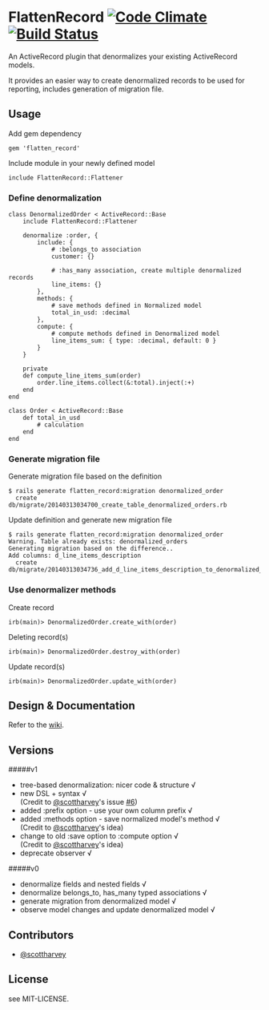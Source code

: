 # FlattenRecord [![Code Climate](https://codeclimate.com/github/alvinsj/flatten_record.png)](https://codeclimate.com/github/alvinsj/flatten_record)  [![Build Status](https://travis-ci.org/alvinsj/flatten_record.png?branch=master)](https://travis-ci.org/alvinsj/flatten_record)

An ActiveRecord plugin that denormalizes your existing ActiveRecord models. 

It provides an easier way to create denormalized records to be used for reporting, includes generation of migration file. 

## Usage

Add gem dependency

    gem 'flatten_record'

Include module in your newly defined model

	include FlattenRecord::Flattener
	
### Define denormalization
    class DenormalizedOrder < ActiveRecord::Base
    	include FlattenRecord::Flattener

    	denormalize :order, {
      		include: { 
      		    # :belongs_to association
      			customer: {}
      		
      			# :has_many association, create multiple denormalized records  
      			line_items: {}
  			},
  			methods: {
          		# save methods defined in Normalized model
          		total_in_usd: :decimal 
          	},
          	compute: {
          		# compute methods defined in Denormalized model
          		line_items_sum: { type: :decimal, default: 0 } 
          	}
    	}

    	private
    	def compute_line_items_sum(order)
      		order.line_items.collect(&:total).inject(:+)
    	end
  	end
  	
  	class Order < ActiveRecord::Base
		def total_in_usd
			# calculation
		end
	end
  	
### Generate migration file
Generate migration file based on the definition

    $ rails generate flatten_record:migration denormalized_order
	  create  db/migrate/20140313034700_create_table_denormalized_orders.rb	    
Update definition and generate new migration file

    $ rails generate flatten_record:migration denormalized_order
    Warning. Table already exists: denormalized_orders
	Generating migration based on the difference..
	Add columns: d_line_items_description
      create  db/migrate/20140313034736_add_d_line_items_description_to_denormalized_orders.rb      

### Use denormalizer methods
Create record

	irb(main)> DenormalizedOrder.create_with(order)

Deleting record(s)

	irb(main)> DenormalizedOrder.destroy_with(order)

Update record(s)

	irb(main)> DenormalizedOrder.update_with(order)

## Design & Documentation  

Refer to the [wiki](https://github.com/alvinsj/flatten_record/wiki).
    
    
## Versions

#####v1  
- tree-based denormalization: nicer code & structure √ 
- new DSL + syntax √    
(Credit to [@scottharvey](https://github.com/scottharvey)'s issue [#6](https://github.com/alvinsj/flatten_record/issues/6))
- added :prefix option - use your own column prefix √  
- added :methods option - save normalized model's method √  
(Credit to [@scottharvey](https://github.com/scottharvey)'s idea)
- change to old :save option to :compute option √  
(Credit to [@scottharvey](https://github.com/scottharvey)'s idea)
- deprecate observer √  

#####v0   
- denormalize fields and nested fields √  
- denormalize belongs_to, has_many typed associations √    
- generate migration from denormalized model √   
- observe model changes and update denormalized model √  

## Contributors
- [@scottharvey](https://github.com/scottharvey)

## License  
see MIT-LICENSE.
